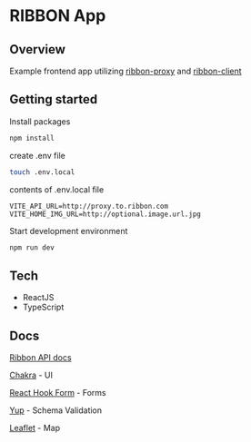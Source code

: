 # RIBBON App

## Overview

Example frontend app utilizing [ribbon-proxy](https://github.com/HTD-Health/ribbon-proxy) and [ribbon-client](https://github.com/HTD-Health/ribbon-client)

## Getting started

Install packages

```sh
npm install
```

create .env file

```sh
touch .env.local
```

contents of .env.local file

```.env
VITE_API_URL=http://proxy.to.ribbon.com
VITE_HOME_IMG_URL=http://optional.image.url.jpg
```

Start development environment

```sh
npm run dev
```

## Tech

- ReactJS
- TypeScript

## Docs

[Ribbon API docs](https://ribbon.readme.io/docs)

[Chakra](https://chakra-ui.com/) - UI

[React Hook Form](https://react-hook-form.com/) - Forms

[Yup](https://github.com/jquense/yup) - Schema Validation

[Leaflet](https://leafletjs.com/) - Map
